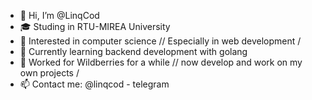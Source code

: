 - 👋 Hi, I’m @LinqCod
- :mortar_board: Studing in RTU-MIREA University
- 👀 Interested in computer science // Especially in web development /
- 🌱 Currently learning backend development with golang
- :briefcase: Worked for Wildberries for a while // now develop and work on my own projects /
- 📫 Contact me: @linqcod - telegram

<!---
LinqCod/LinqCod is a ✨ special ✨ repository because its `README.md` (this file) appears on your GitHub profile.
You can click the Preview link to take a look at your changes.
--->
